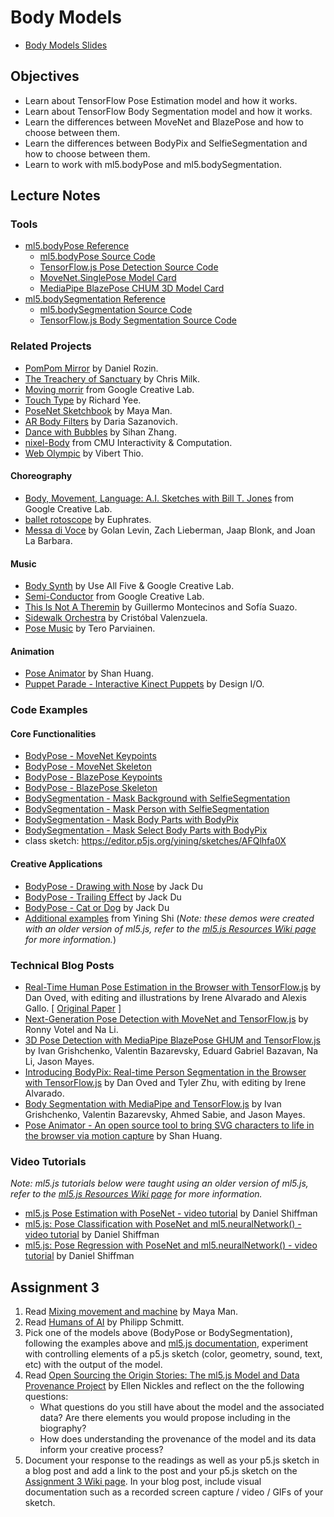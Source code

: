 # Body Models

- [Body Models Slides](https://docs.google.com/presentation/d/1BZriRoot7pQAkQt5PaMyFBOG39uvXQi84IvVkEDVkfo/edit?usp=sharing)

## Objectives

- Learn about TensorFlow Pose Estimation model and how it works.
- Learn about TensorFlow Body Segmentation model and how it works.
- Learn the differences between MoveNet and BlazePose and how to choose between them.
- Learn the differences between BodyPix and SelfieSegmentation and how to choose between them.
- Learn to work with ml5.bodyPose and ml5.bodySegmentation.

## Lecture Notes

### Tools

- [ml5.bodyPose Reference](https://docs.ml5js.org/#/reference/bodypose)
  - [ml5.bodyPose Source Code](https://github.com/ml5js/ml5-next-gen/tree/main/src/BodyPose)
  - [TensorFlow.js Pose Detection Source Code](https://github.com/tensorflow/tfjs-models/tree/master/pose-detection)
  - [MoveNet.SinglePose Model Card](https://storage.googleapis.com/movenet/MoveNet.SinglePose%20Model%20Card.pdf)
  - [MediaPipe BlazePose CHUM 3D Model Card](https://drive.google.com/file/d/10WlcTvrQnR_R2TdTmKw0nkyRLqrwNkWU/)
- [ml5.bodySegmentation Reference](https://docs.ml5js.org/#/reference/body-segmentation)
  - [ml5.bodySegmentation Source Code](https://github.com/ml5js/ml5-next-gen/tree/main/src/BodySegmentation)
  - [TensorFlow.js Body Segmentation Source Code](https://github.com/tensorflow/tfjs-models/tree/master/body-segmentation)

### Related Projects

- [PomPom Mirror](https://vimeo.com/128375543) by Daniel Rozin.
- [The Treachery of Sanctuary](https://www.youtube.com/watch?v=I5__9hq-yas&feature=youtu.be) by Chris Milk.
- [Moving morrir](https://experiments.withgoogle.com/move-mirror) from Google Creative Lab.
- [Touch Type](https://experiments.withgoogle.com/touch-type) by Richard Yee.
- [PoseNet Sketchbook](https://googlecreativelab.github.io/posenet-sketchbook/) by Maya Man.
- [AR Body Filters](https://sheeborshee.com/AR-body-filters-2019) by Daria Sazanovich.
- [Dance with Bubbles](https://sihanzhang.wixsite.com/myspace/machine-learning-for-the-web) by Sihan Zhang.
- [nixel-Body](http://cmuems.com/2018/60212f/nixel/10/12/nixel-body/) from CMU Interactivity & Computation.
- [Web Olympic](https://vibertthio.com/web-olympic/) by Vibert Thio.

#### Choreography

- [Body, Movement, Language: A.I. Sketches with Bill T. Jones](https://experiments.withgoogle.com/billtjonesai) from Google Creative Lab.
- [ballet rotoscope](https://www.youtube.com/watch?v=yzJk6ww3LD0) by Euphrates.
- [Messa di Voce](https://vimeo.com/2892576) by Golan Levin, Zach Lieberman, Jaap Blonk, and Joan La Barbara.

#### Music

- [Body Synth](https://experiments.withgoogle.com/body-synth) by Use All Five & Google Creative Lab.
- [Semi-Conductor](https://experiments.withgoogle.com/semi-conductor) from Google Creative Lab.
- [This Is Not A Theremin](https://sofiaitp.wordpress.com/2018/12/04/this-is-not-a-theremin/) by Guillermo Montecinos and Sofía Suazo.
- [Sidewalk Orchestra](https://github.com/cvalenzuela/sidewalk_orchestra) by Cristóbal Valenzuela.
- [Pose Music](https://codepen.io/teropa/full/QxLrMp/) by Tero Parviainen.

#### Animation

- [Pose Animator](https://github.com/yemount/pose-animator/) by Shan Huang.
- [Puppet Parade - Interactive Kinect Puppets](https://vimeo.com/34824490) by Design I/O.

### Code Examples

#### Core Functionalities

- [BodyPose - MoveNet Keypoints](https://editor.p5js.org/ml5/sketches/c8sl_hGmN)
- [BodyPose - MoveNet Skeleton](https://editor.p5js.org/ml5/sketches/vpSI23x0A)
- [BodyPose - BlazePose Keypoints](https://editor.p5js.org/ml5/sketches/OukJYAJAb)
- [BodyPose - BlazePose Skeleton](https://editor.p5js.org/ml5/sketches/KWgsAbgkk)
- [BodySegmentation - Mask Background with SelfieSegmentation](https://editor.p5js.org/ml5/sketches/KNsdeNhrp)
- [BodySegmentation - Mask Person with SelfieSegmentation](https://editor.p5js.org/ml5/sketches/h6TN8umP5)
- [BodySegmentation - Mask Body Parts with BodyPix](https://editor.p5js.org/ml5/sketches/ruoyal-RC)
- [BodySegmentation - Mask Select Body Parts with BodyPix](https://editor.p5js.org/ml5/sketches/R5rug0HKk)
- class sketch: https://editor.p5js.org/yining/sketches/AFQlhfa0X

#### Creative Applications

- [BodyPose - Drawing with Nose](https://editor.p5js.org/jackbdu/sketches/bUsDnrEbv) by Jack Du
- [BodyPose - Trailing Effect](https://editor.p5js.org/jackbdu/sketches/eQTjLNK35) by Jack Du
- [BodyPose - Cat or Dog](https://editor.p5js.org/jackbdu/sketches/26sLU0Ub-) by Jack Du
- [Additional examples](https://github.com/yining1023/machine-learning-for-the-web/tree/main/week3-pose) from Yining Shi (_Note: these demos were created with an older version of ml5.js, refer to the [ml5.js Resources Wiki page](https://github.com/ml5js/Intro-ML-Arts-IMA-F25/wiki/ml5.js-Resources#ml5js-10-resources) for more information._)

### Technical Blog Posts

- [Real-Time Human Pose Estimation in the Browser with TensorFlow.js](https://medium.com/tensorflow/real-time-human-pose-estimation-in-the-browser-with-tensorflow-js-7dd0bc881cd5) by Dan Oved, with editing and illustrations by Irene Alvarado and Alexis Gallo. [ [Original Paper](https://arxiv.org/pdf/1803.08225) ]
- [Next-Generation Pose Detection with MoveNet and TensorFlow.js](https://blog.tensorflow.org/2021/05/next-generation-pose-detection-with-movenet-and-tensorflowjs.html) by Ronny Votel and Na Li.
- [3D Pose Detection with MediaPipe BlazePose GHUM and TensorFlow.js](https://blog.tensorflow.org/2021/08/3d-pose-detection-with-mediapipe-blazepose-ghum-tfjs.html) by Ivan Grishchenko, Valentin Bazarevsky, Eduard Gabriel Bazavan, Na Li, Jason Mayes.
- [Introducing BodyPix: Real-time Person Segmentation in the Browser with TensorFlow.js](https://medium.com/tensorflow/introducing-bodypix-real-time-person-segmentation-in-the-browser-with-tensorflow-js-f1948126c2a0) by Dan Oved and Tyler Zhu, with editing by Irene Alvarado.
- [Body Segmentation with MediaPipe and TensorFlow.js](https://blog.tensorflow.org/2022/01/body-segmentation.html) by Ivan Grishchenko, Valentin Bazarevsky, Ahmed Sabie, and Jason Mayes.
- [Pose Animator - An open source tool to bring SVG characters to life in the browser via motion capture](https://blog.tensorflow.org/2020/05/pose-animator-open-source-tool-to-bring-svg-characters-to-life.html) by Shan Huang.

### Video Tutorials

_Note: ml5.js tutorials below were taught using an older version of ml5.js, refer to the [ml5.js Resources Wiki page](https://github.com/ml5js/Intro-ML-Arts-IMA-F25/wiki/ml5.js-Resources#ml5js-10-resources) for more information._

- [ml5.js Pose Estimation with PoseNet - video tutorial](https://youtu.be/OIo-DIOkNVg?list=PLRqwX-V7Uu6YPSwT06y_AEYTqIwbeam3y) by Daniel Shiffman
- [ml5.js: Pose Classification with PoseNet and ml5.neuralNetwork() - video tutorial](https://www.youtube.com/watch?v=FYgYyq-xqAw&t=1197s) by Daniel Shiffman
- [ml5.js: Pose Regression with PoseNet and ml5.neuralNetwork() - video tutorial](https://www.youtube.com/watch?v=lob74HqHYJ0) by Daniel Shiffman

## Assignment 3

1. Read [Mixing movement and machine](https://medium.com/artists-and-machine-intelligence/mixing-movement-and-machine-848095ea5596) by Maya Man.
2. Read [Humans of AI](https://humans-of.ai/editorial) by Philipp Schmitt.
3. Pick one of the models above (BodyPose or BodySegmentation), following the examples above and [ml5.js documentation](https://docs.ml5js.org/), experiment with controlling elements of a p5.js sketch (color, geometry, sound, text, etc) with the output of the model.
4. Read [Open Sourcing the Origin Stories: The ml5.js Model and Data Provenance Project](https://github.com/ellennickles/ml5js-model-and-data-provenance-project) by Ellen Nickles and reflect on the the following questions:
   - What questions do you still have about the model and the associated data? Are there elements you would propose including in the biography?
   - How does understanding the provenance of the model and its data inform your creative process?
5. Document your response to the readings as well as your p5.js sketch in a blog post and add a link to the post and your p5.js sketch on the [Assignment 3 Wiki page](https://github.com/ml5js/Intro-ML-Arts-IMA-F25/wiki/Assignment-3). In your blog post, include visual documentation such as a recorded screen capture / video / GIFs of your sketch.
